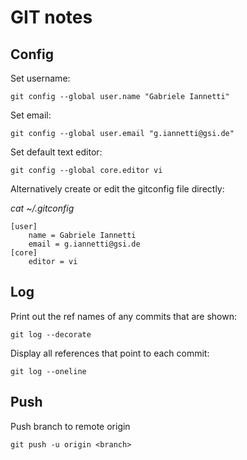 # GIT notes

## Config

Set username:

```
git config --global user.name "Gabriele Iannetti"
```

Set email:

```
git config --global user.email "g.iannetti@gsi.de"
```

Set default text editor:

```
git config --global core.editor vi
```

Alternatively create or edit the gitconfig file directly:

_cat ~/.gitconfig_


```
[user]
	name = Gabriele Iannetti
	email = g.iannetti@gsi.de
[core]
	editor = vi

```

## Log

Print out the ref names of any commits that are shown:

```
git log --decorate
```

Display all references that point to each commit:

```
git log --oneline
```

## Push

Push branch to remote origin
```
git push -u origin <branch>
```
